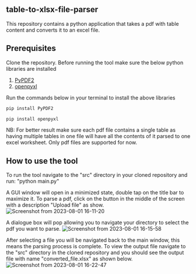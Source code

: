 ## table-to-xlsx-file-parser
This repository contains a python application that takes a pdf with table content and converts it to an excel file.


## Prerequisites
Clone the repository.
Before running the tool make sure the below python libraries are installed
1. [PyPDF2](https://pypdf2.readthedocs.io/en/3.0.0/)
2. [openpyxl](https://openpyxl.readthedocs.io/en/stable/)

Run the commands below in your terminal to install the above libraries
```bash
pip install PyPDF2
```
```bash
pip install openpyxl
```

NB:
For better result make sure each pdf file contains a single table as having multiple tables in one file will have all the contents of it parsed to one excel worksheet.
Only pdf files are supported for now.


## How to use the tool
To run the tool navigate to the "src" directory in your cloned repository and run:
"python main.py"

A GUI window will open in a minimized state, double tap on the title bar to maximize it. To parse a pdf, click on the button in the middle of the screen with a description "Upload file" as show.
![Screenshot from 2023-08-01 16-11-20](https://github.com/CpulsiveK/table-to-xlsx-file-parser/assets/78286658/b7c125de-2136-4193-9abc-73ed49e7d321)

A dialogue box will pop allowing you to navigate your directory to select the pdf you want to parse.
![Screenshot from 2023-08-01 16-15-58](https://github.com/CpulsiveK/table-to-xlsx-file-parser/assets/78286658/490ab9fd-1790-4c80-96cd-15175fc613af)

After selecting a file you will be navigated back to the main window, this means the parsing process is complete. To view the output file navigate to the "src" directory in the cloned repository and you should see the output file with name "converted_file.xlsx" as shown below.
![Screenshot from 2023-08-01 16-22-47](https://github.com/CpulsiveK/table-to-xlsx-file-parser/assets/78286658/e92927d2-3fd8-4d01-856d-1e85fd557ea9)
